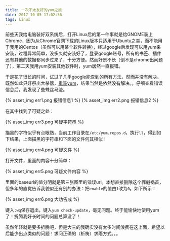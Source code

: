 ```yaml
---
title: 一次不太友好的yum之旅
date: 2017-10-05 17:02:56
tags: Linux
---
```

前些天我给电脑装好双系统后，打开Linux后的第一件事就是给GNOME装上Chrome，因为从Chrome官网下载的Linux版本只适用于Ubuntu之类，而不能用于我用的Centos（虽然可以用某个软件转换），经过google后发现可以用yum来安装，过程异常简单，没多久就安装好了，登录google账号，所有的书签、插件还有其他的数据都同步过来了，十分方便。然而好景不长（倒不是chrome出问题了），第二天我用yum安装其他软件时，yum居然一直报错。
<!-- more -->
于是花了很长的时间，试过了几乎google能查到的所有方法，然而并没有解决。既然如此只好祭出大杀器，[重装yum](http://www.linuxdiyf.com/linux/21154.html)，结果当然是依然没有解决。。仔细查看错误信息后，我发现了些蛛丝马迹。

{% asset_img err1.png 报错信息1 %}
{% asset_img err2.png 报错信息2 %}

在其中找到了可疑之处：

{% asset_img err3.png 可疑字符串 %}

描黑的字符似乎有点眼熟，当前工作目录在`/etc/yum.repos.d`，执行`ll`，得到如下结果，上面描黑的字符串和下面的文件何其相似！

{% asset_img err4.png 可疑文件 %}

打开文件，里面的内容十分简单：

{% asset_img err5.png 可疑文件内容 %}

里面的baseurl的值分明就是第三张图里的错误url。本想直接删除这个罪魁祸首，但多年的直觉告诉我貌似还有别的办法：把`enable`的值由`1`改为`0`。如下所示：

{% asset_img err6.png 大功告成 %}

键入`:wq`保存退出，键入`yum check-update`，毫无问题。终于能愉快地使用yum了！折腾我好长时间的问题总算没了！

虽然年轻就是要多折腾吧，但是大三的我确实没有太多时间浪费在这上面，希望以后能少出点类似的问题！求问正确的（祈祷）求雨方式。。。